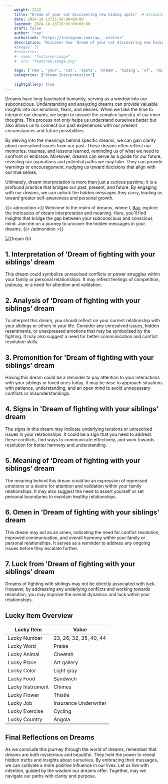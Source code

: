 ```yaml
---
    weight: 2122
    title: "Dream of your cat discovering new hiding spots"  # Assuming 'title' column exists
    date: 2024-10-13T15:56:00+08:00
    lastmod: 2024-10-13T15:56:00+08:00
    draft: false
    author: "ray"
    authorLink: "https://instagram.com/ray._.atelier"
    description: "Discover how 'Dream of your cat discovering new hiding spots' can interpret your future and uncover its significant meanings in your life."
    #images: []
    #resources:
    #- name: "featured-image"
    #  src: "featured-image.png"
    
    tags: ['new', 'your', 'cat', 'spots', 'Dream', 'hiding', 'of', 'discovering']
    categories: ["Dream Interpretation"]
    
    lightgallery: true
---
```

    
Dreams have long fascinated humanity, serving as a window into our subconscious. Understanding and analyzing dreams can provide valuable insights into our emotions, fears, and desires. When we take the time to interpret our dreams, we begin to unravel the complex tapestry of our inner thoughts. This process not only helps us understand ourselves better but also allows us to connect our past experiences with our present circumstances and future possibilities.

By delving into the meanings behind specific dreams, we can gain clarity about unresolved issues from our past. These dreams often reflect our memories, traumas, and lessons learned, reminding us of what we need to confront or embrace. Moreover, dreams can serve as a guide for our future, revealing our aspirations and potential paths we may take. They can provide warnings or encouragement, nudging us toward decisions that align with our true selves.

Ultimately, dream interpretation is more than just a curious pastime; it is a profound practice that bridges our past, present, and future. By engaging with our dreams, we can unlock the hidden messages they carry, leading us toward greater self-awareness and personal growth.

{{< admonition >}}
Welcome to the realm of dreams, where I, [Ray](https://instagram.com/ray._.atelier), explore the intricacies of dream interpretation and meaning. Here, you’ll find insights that bridge the gap between your subconscious and conscious mind. Join me on a journey to uncover the hidden messages in your dreams.
{{< /admonition >}}

![Dream Grl](https://cdn.pixabay.com/photo/2017/11/02/03/35/gothic-2910057_1280.jpg "Dream Grl")

## 1. Interpretation of 'Dream of fighting with your siblings' dream
 This dream could symbolize unresolved conflicts or power struggles within your family or personal relationships. It may reflect feelings of competition, jealousy, or a need for attention and validation.

## 2. Analysis of 'Dream of fighting with your siblings' dream
 To interpret this dream, you should reflect on your current relationship with your siblings or others in your life. Consider any unresolved issues, hidden resentments, or unexpressed emotions that may be symbolized by the fighting. It may also suggest a need for better communication and conflict resolution skills.

## 3. Premonition for 'Dream of fighting with your siblings' dream
 Having this dream could be a reminder to pay attention to your interactions with your siblings or loved ones today. It may be wise to approach situations with patience, understanding, and an open mind to avoid unnecessary conflicts or misunderstandings.

## 4. Signs in 'Dream of fighting with your siblings' dream
 The signs in this dream may indicate underlying tensions or unresolved issues in your relationships. It could be a sign that you need to address these conflicts, find ways to communicate effectively, and work towards resolution for better harmony and understanding.

## 5. Meaning of 'Dream of fighting with your siblings' dream
 The meaning behind this dream could be an expression of repressed emotions or a desire for attention and validation within your family relationships. It may also suggest the need to assert yourself or set personal boundaries to maintain healthy relationships.

## 6. Omen in 'Dream of fighting with your siblings' dream
 This dream may act as an omen, indicating the need for conflict resolution, improved communication, and overall harmony within your family or personal relationships. It serves as a reminder to address any ongoing issues before they escalate further.

## 7. Luck from 'Dream of fighting with your siblings' dream
 Dreams of fighting with siblings may not be directly associated with luck. However, by addressing any underlying conflicts and working towards resolution, you may improve the overall dynamics and luck within your relationships.

## Lucky Item Overview
| Lucky Item          | Value              |
|---------------|--------------------|
| Lucky Number        | 23, 26, 32, 35, 40, 44  |
| Lucky Word          | Praise |
| Lucky Animal        | Cheetah |
| Lucky Place         | Art gallery     |
| Lucky Color         | Light gray     |
| Lucky Food          | Sandwich      |
| Lucky Instrument    | Chimes |
| Lucky Flower        | Thistle    |
| Lucky Job           | Insurance Underwriter       |
| Lucky Exercise      | Cycling  |
| Lucky Country       | Angola    |


##  Final Reflections on Dreams

As we conclude this journey through the world of dreams, remember that dreams are both mysterious and beautiful. They hold the power to reveal hidden truths and insights about ourselves. By embracing their messages, we can cultivate a more positive influence in our lives. Let us live with intention, guided by the wisdom our dreams offer. Together, may we navigate our paths with clarity and purpose.
